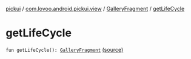 [pickui](../../index.md) / [com.lovoo.android.pickui.view](../index.md) / [GalleryFragment](index.md) / [getLifeCycle](./get-life-cycle.md)

# getLifeCycle

`fun getLifeCycle(): `[`GalleryFragment`](index.md) [(source)](https://github.com/lovoo/android-pickpic/blob/master/pickui/pickui/src/main/kotlin/com/lovoo/android/pickui/view/GalleryFragment.kt#L132)